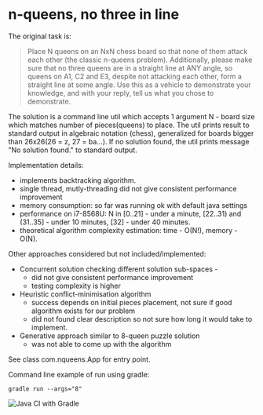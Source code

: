 # n-queens, no three in line

The original task is:
> Place N queens on an NxN chess board so that none of them attack each other (the classic n-queens problem). Additionally, please make sure that no three queens are in a straight line at ANY angle, so queens on A1, C2 and E3, despite not attacking each other, form a straight line at some angle. Use this as a vehicle to demonstrate your knowledge, and with your reply, tell us what you chose to demonstrate.

The solution is a command line util which accepts 1 argument N - board size which matches number of pieces(queens) to place.
The util prints result to standard output in algebraic notation (chess), generalized for boards bigger than 26x26(26 = z, 27 = ba...).
If no solution found, the util prints message "No solution found." to standard output.    


Implementation details: 
* implements backtracking algorithm.
* single thread, mutly-threading did not give consistent performance improvement
* memory consumption: so far was running ok with default java settings
* performance on i7-8568U: N in [0..21] - under a minute, [22..31) and (31..35] - under 10 minutes, [32] - under 40 minutes.
* theoretical algorithm complexity estimation: time - O(N!), memory - O(N).

Other approaches considered but not included/implemented:
* Concurrent solution checking different solution sub-spaces - 
    * did not give consistent performance improvement
    * testing complexity is higher
* Heuristic conflict-minimisation algorithm 
    * success depends on initial pieces placement, not sure if good algorithm exists for our problem 
    * did not found clear description so not sure how long it would take to implement.
* Generative approach similar to 8-queen puzzle solution
    * was not able to come up with the algorithm 

See class com.nqueens.App for entry point.

Command line example of run using gradle: 

`gradle run --args="8"`


![Java CI with Gradle](https://github.com/vmakieienko/nqueens/workflows/Java%20CI%20with%20Gradle/badge.svg)